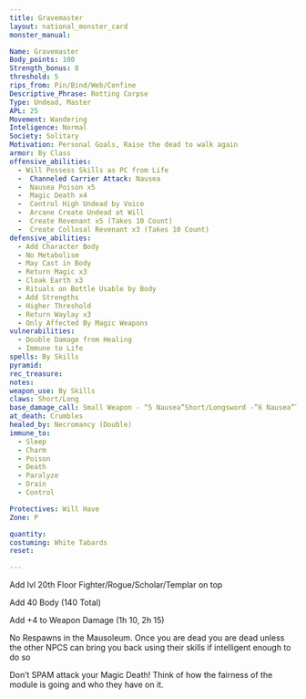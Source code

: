 ```yaml
---
title: Gravemaster
layout: national_monster_card
monster_manual: 

Name: Gravemaster
Body_points: 100
Strength_bonus: 8
threshold: 5
rips_from: Pin/Bind/Web/Confine
Descriptive_Phrase: Rotting Corpse
Type: Undead, Master
APL: 25
Movement: Wandering
Inteligence: Normal
Society: Solitary
Motivation: Personal Goals, Raise the dead to walk again
armor: By Class
offensive_abilities: 
  - Will Possess Skills as PC from Life
  -  Channeled Carrier Attack: Nausea
  -  Nausea Poison x5
  -  Magic Death x4
  -  Control High Undead by Voice
  -  Arcane Create Undead at Will
  -  Create Revenant x5 (Takes 10 Count)
  -  Create Collosal Revenant x3 (Takes 10 Count)
defensive_abilities: 
  - Add Character Body
  - No Metabolism
  - May Cast in Body
  - Return Magic x3
  - Cloak Earth x3
  - Rituals on Bottle Usable by Body
  - Add Strengths
  - Higher Threshold
  - Return Waylay x3
  - Only Affected By Magic Weapons
vulnerabilities: 
  - Double Damage from Healing
  - Immune to Life
spells: By Skills
pyramid: 
rec_treasure: 
notes: 
weapon_use: By Skills
claws: Short/Long
base_damage_call: Small Weapon - “5 Nausea”Short/Longsword -”6 Nausea”Two Handed - “11 Nausea”
at_death: Crumbles
healed_by: Necromancy (Double)
immune_to: 
  - Sleep
  - Charm
  - Poison
  - Death
  - Paralyze
  - Drain
  - Control

Protectives: Will Have
Zone: P

quantity:
costuming: White Tabards
reset:

---
```


Add lvl 20th Floor Fighter/Rogue/Scholar/Templar on top

Add 40 Body (140 Total)

Add +4 to Weapon Damage (1h 10, 2h 15)

No Respawns in the Mausoleum. Once you are dead you are dead unless the other NPCS can bring you back using their skills if intelligent enough to do so

Don’t SPAM attack your Magic Death! Think of how the fairness of the module is going and who they have on it. 




​	
​	
​	

